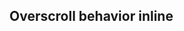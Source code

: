 ## Overscroll behavior inline

<!-- <values.overscrollBehaviorInline> -->

<!-- </values.overscrollBehaviorInline> -->

<!-- <variants.overscrollBehaviorInline> -->

<!-- </variants.overscrollBehaviorInline> -->
